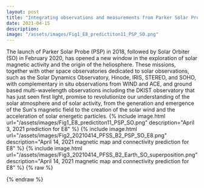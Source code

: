 ```yaml
---
layout: post
title: "Integrating observations and measurements from Parker Solar Probe, Solar Orbiter, and other space- and ground-based observatories"
date: 2021-04-15
description: 
image: "/assets/images/Fig1_E8_predictiton11_PSP_SO.png"
---
```

The launch of Parker Solar Probe (PSP) in 2018, followed by Solar Orbiter (SO) in February 2020, has opened a new window in the exploration of solar magnetic activity and the origin of the heliosphere. These missions, together with other space observatories dedicated to solar observations, such as the Solar Dynamics Observatory, Hinode, IRIS, STEREO, and SOHO, with complementary in situ observations from WIND and ACE, and ground based multi-wavelength observations including the DKIST observatory that has just seen first light, promise to revolutionize our understanding of the solar atmosphere and of solar activity, from the generation and emergence of the Sun's magnetic field to the creation of the solar wind and the acceleration of solar energetic particles.
{% include image.html url="/assets/images/Fig1_E8_predictiton11_PSP_SO.png" description="April 3, 2021 prediction for E8" %}
{% include image.html url="/assets/images/Fig2_20210414_PFSS_B2_PSP_SO_E8.png" description="April 14, 2021 magnetic map and connectivity prediction for E8" %}
{% include image.html url="/assets/images/Fig3_20210414_PFSS_B2_Earth_SO_superposition.png" description="April 14, 2021 magnetic map and connectivity prediction for E8" %}
{% raw  %}
<textarea id="bibtex_input" style="display:none;">
@article{panasenco2020exploring,
  title={Exploring solar wind origins and connecting plasma flows from the parker solar probe to 1 au: nonspherical source surface and Alfv{\'e}nic fluctuations},
  author={Panasenco, Olga and Velli, Marco and D’amicis, Raffaella and Shi, Chen and R{\'e}ville, Victor and Bale, Stuart D and Badman, Samuel T and Kasper, Justin and Korreck, Kelly and Bonnell, JW and others},
  journal={The Astrophysical Journal Supplement Series},
  volume={246},
  number={2},
  pages={54},
  year={2020},
  publisher={IOP Publishing}
}
@article{velli2020understanding,
  title={Understanding the origins of the heliosphere: integrating observations and measurements from Parker Solar Probe, Solar Orbiter, and other space-and ground-based observatories},
  author={Velli, M and Harra, Louise K and Vourlidas, Angelos and Schwadron, N and Panasenco, O and Liewer, PC and M{\"u}ller, D and Zouganelis, I and St Cyr, OC and Gilbert, H and others},
  journal={Astronomy \& Astrophysics},
  volume={642},
  pages={A4},
  year={2020},
  publisher={EDP Sciences}
}
</textarea>
<script type="text/javascript" src="https://cdn.jsdelivr.net/gh/pcooksey/bibtex-js/src/bibtex_js.js"></script>
<div id="bibtex_display"></div>
{% endraw  %}
